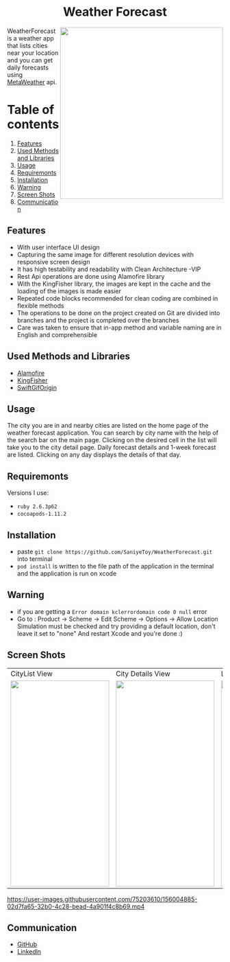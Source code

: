<h1 align="center">
Weather Forecast
</h1>

<img src="https://user-images.githubusercontent.com/75203610/155876141-975cdea4-fd22-4e76-96c7-14a2d0421e1d.gif" align="right" width="380" height="400">

WeatherForecast is a weather app that lists cities near your location and you can get daily forecasts using  [MetaWeather](https://www.metaweather.com/) api.

# Table of contents
1. [Features](#Features)
2. [Used Methods and Libraries](#UsedMethodsandLibraries)
4. [Usage](#Usage)
5. [Requiremonts](#Requiremonts)
6. [Installation](#Installation)
7. [Warning](#Warning)
8. [Screen Shots](#ScreenShots)
9. [Communication](#Communication)

## Features<a name="Features"></a>
- With user interface UI design
- Capturing the same image for different resolution devices with responsive screen design
- It has high testability and readability with Clean Architecture -VIP
- Rest Api operations are done using Alamofire library
- With the KingFisher library, the images are kept in the cache and the loading of the images is made easier
- Repeated code blocks recommended for clean coding are combined in flexible methods
- The operations to be done on the project created on Git are divided into branches and the project is completed over the branches
- Care was taken to ensure that in-app method and variable naming are in English and comprehensible

## Used Methods and Libraries <a name="UsedMethodsandLibraries"></a>
- [Alamofire](https://github.com/Alamofire/Alamofire)
- [KingFisher](https://github.com/onevcat/Kingfisher)
- [SwiftGifOrigin](https://cocoapods.org/pods/SwiftGifOrigin)

## Usage <a name="Usage"></a>
The city you are in and nearby cities are listed on the home page of the weather forecast application. You can search by city name with the help of the search bar on the main page. Clicking on the desired cell in the list will take you to the city detail page. Daily forecast details and 1-week forecast are listed. Clicking on any day displays the details of that day.
## Requiremonts <a name="Requiremonts"></a>
Versions I use:
- `ruby 2.6.3p62`
- `cocoapods-1.11.2` 

## Installation <a name="Installation"></a>
- paste `git clone https://github.com/SaniyeToy/WeatherForecast.git` into terminal
- `pod install` is written to the file path of the application in the terminal and the application is run on xcode
 

## Warning <a name="Warning"></a>
- if you are getting a `Error domain kclerrordomain code 0 null`  error
- Go to :
Product -> Scheme -> Edit Scheme -> Options -> Allow Location Simulation must be checked and try providing a default location, don't leave it set to "none"
And restart Xcode and you're done :)

## Screen Shots <a name="ScreenShots"></a>

 <table>
  <tr>
    <td>CityList View</td>
    <td>City Details View</td>
    <td>List View Search</td>

  </tr>
  <tr>
    <td><img src="https://user-images.githubusercontent.com/75203610/156005617-c7d3372b-805f-4d87-a0b0-5869119faa84.jpeg" width=230 height=480></td>
    <td><img src="https://user-images.githubusercontent.com/75203610/156005326-4a575677-eecd-4b69-a8d1-e3f33f61d666.jpeg" width=230 height=480></td>
    <td><img src="https://user-images.githubusercontent.com/75203610/156005246-ee5df9ec-0d5d-48cc-b740-15adc43d53ba.jpeg" width=230 height=480></td>
   
  </tr>
 </table>

https://user-images.githubusercontent.com/75203610/156004885-02d7fa65-32b0-4c28-bead-4a901f4c8b69.mp4


## Communication <a name="Communication"></a>
- [GitHub](https://github.com/SaniyeToy)
- [Linkedln](https://www.linkedin.com/in/saniye-toy/)

